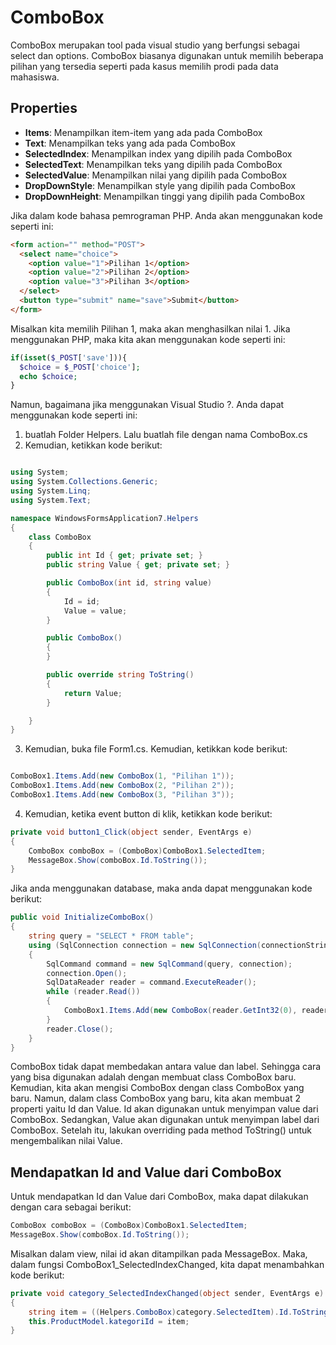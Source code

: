 # ComboBox

ComboBox merupakan tool pada visual studio yang berfungsi sebagai select dan options. ComboBox biasanya digunakan untuk memilih beberapa pilihan yang tersedia seperti pada kasus memilih prodi pada data mahasiswa.

## Properties

- **Items**: Menampilkan item-item yang ada pada ComboBox
- **Text**: Menampilkan teks yang ada pada ComboBox
- **SelectedIndex**: Menampilkan index yang dipilih pada ComboBox
- **SelectedText**: Menampilkan teks yang dipilih pada ComboBox
- **SelectedValue**: Menampilkan nilai yang dipilih pada ComboBox
- **DropDownStyle**: Menampilkan style yang dipilih pada ComboBox
- **DropDownHeight**: Menampilkan tinggi yang dipilih pada ComboBox

Jika dalam kode bahasa pemrograman PHP. Anda akan menggunakan kode seperti ini:

```html
<form action="" method="POST">
  <select name="choice">
    <option value="1">Pilihan 1</option>
    <option value="2">Pilihan 2</option>
    <option value="3">Pilihan 3</option>
  </select>
  <button type="submit" name="save">Submit</button>
</form>
```

Misalkan kita memilih Pilihan 1, maka akan menghasilkan nilai 1. Jika menggunakan PHP, maka kita akan menggunakan kode seperti ini:

```php
if(isset($_POST['save'])){
  $choice = $_POST['choice'];
  echo $choice;
}
```

Namun, bagaimana jika menggunakan Visual Studio ?. Anda dapat menggunakan kode seperti ini:

1. buatlah Folder Helpers. Lalu buatlah file dengan nama ComboBox.cs
2. Kemudian, ketikkan kode berikut:

```csharp

using System;
using System.Collections.Generic;
using System.Linq;
using System.Text;

namespace WindowsFormsApplication7.Helpers
{
    class ComboBox
    {
        public int Id { get; private set; }
        public string Value { get; private set; }

        public ComboBox(int id, string value)
        {
            Id = id;
            Value = value;
        }

        public ComboBox()
        {
        }

        public override string ToString()
        {
            return Value;
        }

    }
}
```

3. Kemudian, buka file Form1.cs. Kemudian, ketikkan kode berikut:

```csharp

ComboBox1.Items.Add(new ComboBox(1, "Pilihan 1"));
ComboBox1.Items.Add(new ComboBox(2, "Pilihan 2"));
ComboBox1.Items.Add(new ComboBox(3, "Pilihan 3"));

```

4. Kemudian, ketika event button di klik, ketikkan kode berikut:

```csharp
private void button1_Click(object sender, EventArgs e)
{
    ComboBox comboBox = (ComboBox)ComboBox1.SelectedItem;
    MessageBox.Show(comboBox.Id.ToString());
}

```

Jika anda menggunakan database, maka anda dapat menggunakan kode berikut:

```csharp
public void InitializeComboBox()
{
    string query = "SELECT * FROM table";
    using (SqlConnection connection = new SqlConnection(connectionString))
    {
        SqlCommand command = new SqlCommand(query, connection);
        connection.Open();
        SqlDataReader reader = command.ExecuteReader();
        while (reader.Read())
        {
            ComboBox1.Items.Add(new ComboBox(reader.GetInt32(0), reader.GetString(1)));
        }
        reader.Close();
    }
}
```

ComboBox tidak dapat membedakan antara value dan label. Sehingga cara yang bisa digunakan adalah dengan membuat class ComboBox baru. Kemudian, kita akan mengisi ComboBox dengan class ComboBox yang baru. Namun, dalam class ComboBox yang baru, kita akan membuat 2 properti yaitu Id dan Value. Id akan digunakan untuk menyimpan value dari ComboBox. Sedangkan, Value akan digunakan untuk menyimpan label dari ComboBox. Setelah itu, lakukan overriding pada method ToString() untuk mengembalikan nilai Value.

## Mendapatkan Id and Value dari ComboBox

Untuk mendapatkan Id dan Value dari ComboBox, maka dapat dilakukan dengan cara sebagai berikut:

```csharp
ComboBox comboBox = (ComboBox)ComboBox1.SelectedItem;
MessageBox.Show(comboBox.Id.ToString());
```

Misalkan dalam view, nilai id akan ditampilkan pada MessageBox. Maka, dalam fungsi ComboBox1_SelectedIndexChanged, kita dapat menambahkan kode berikut:

```csharp
private void category_SelectedIndexChanged(object sender, EventArgs e)
{
    string item = ((Helpers.ComboBox)category.SelectedItem).Id.ToString();
    this.ProductModel.kategoriId = item;
}
```
